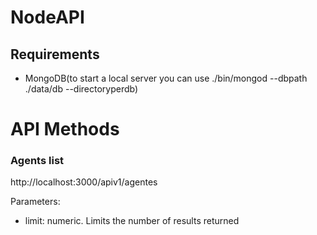 # NodeAPI

## Requirements

* MongoDB(to start a local server you can use ./bin/mongod --dbpath ./data/db --directoryperdb)

# API Methods

### Agents list

http://localhost:3000/apiv1/agentes

Parameters:

* limit: numeric. Limits the number of results returned